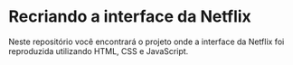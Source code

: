 # Recriando a interface da Netflix

Neste repositório você encontrará o projeto onde a interface da Netflix foi reproduzida utilizando HTML, CSS e JavaScript.